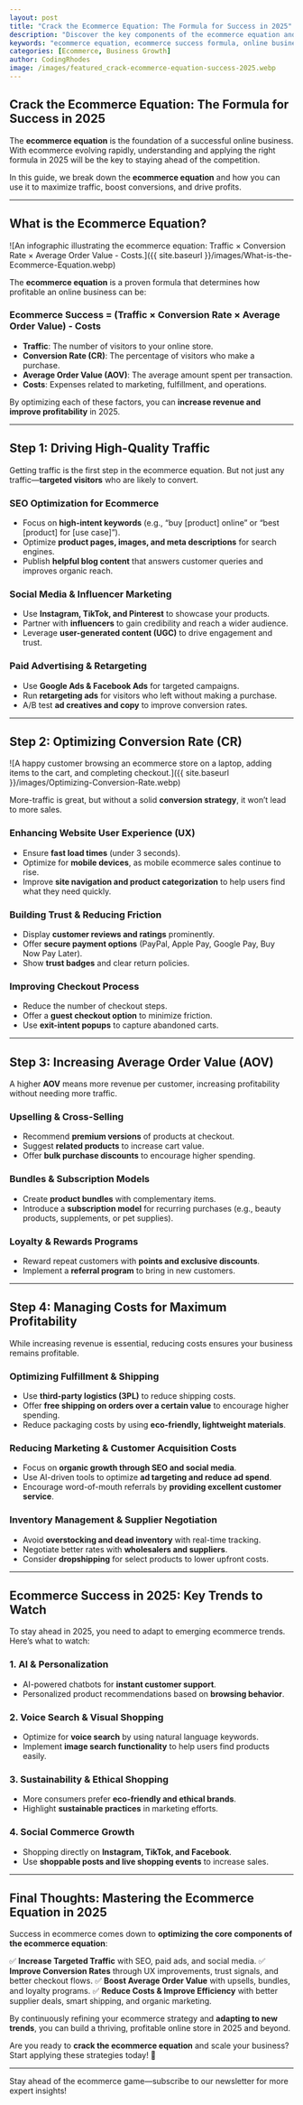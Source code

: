 ```yaml
---
layout: post
title: "Crack the Ecommerce Equation: The Formula for Success in 2025"
description: "Discover the key components of the ecommerce equation and how to use them to build a profitable online business in 2025."
keywords: "ecommerce equation, ecommerce success formula, online business growth, ecommerce trends 2025, profitable ecommerce"
categories: [Ecommerce, Business Growth]
author: CodingRhodes
image: /images/featured_crack-ecommerce-equation-success-2025.webp
---
```


## Crack the Ecommerce Equation: The Formula for Success in 2025

The **ecommerce equation** is the foundation of a successful online business. With ecommerce evolving rapidly, understanding and applying the right formula in 2025 will be the key to staying ahead of the competition.

In this guide, we break down the **ecommerce equation** and how you can use it to maximize traffic, boost conversions, and drive profits.

---

## **What is the Ecommerce Equation?**

![An infographic illustrating the ecommerce equation: Traffic × Conversion Rate × Average Order Value - Costs.]({{ site.baseurl }}/images/What-is-the-Ecommerce-Equation.webp)

The **ecommerce equation** is a proven formula that determines how profitable an online business can be:

### **Ecommerce Success = (Traffic × Conversion Rate × Average Order Value) - Costs**

- **Traffic**: The number of visitors to your online store.
- **Conversion Rate (CR)**: The percentage of visitors who make a purchase.
- **Average Order Value (AOV)**: The average amount spent per transaction.
- **Costs**: Expenses related to marketing, fulfillment, and operations.

By optimizing each of these factors, you can **increase revenue and improve profitability** in 2025.

---

## **Step 1: Driving High-Quality Traffic**

Getting traffic is the first step in the ecommerce equation. But not just any traffic—**targeted visitors** who are likely to convert.

### **SEO Optimization for Ecommerce**
- Focus on **high-intent keywords** (e.g., “buy [product] online” or “best [product] for [use case]”).
- Optimize **product pages, images, and meta descriptions** for search engines.
- Publish **helpful blog content** that answers customer queries and improves organic reach.

### **Social Media & Influencer Marketing**
- Use **Instagram, TikTok, and Pinterest** to showcase your products.
- Partner with **influencers** to gain credibility and reach a wider audience.
- Leverage **user-generated content (UGC)** to drive engagement and trust.

### **Paid Advertising & Retargeting**
- Use **Google Ads & Facebook Ads** for targeted campaigns.
- Run **retargeting ads** for visitors who left without making a purchase.
- A/B test **ad creatives and copy** to improve conversion rates.

---

## **Step 2: Optimizing Conversion Rate (CR)**

![A happy customer browsing an ecommerce store on a laptop, adding items to the cart, and completing checkout.]({{ site.baseurl }}/images/Optimizing-Conversion-Rate.webp)

More-traffic is great, but without a solid **conversion strategy**, it won’t lead to more sales.

### **Enhancing Website User Experience (UX)**
- Ensure **fast load times** (under 3 seconds).
- Optimize for **mobile devices**, as mobile ecommerce sales continue to rise.
- Improve **site navigation and product categorization** to help users find what they need quickly.

### **Building Trust & Reducing Friction**
- Display **customer reviews and ratings** prominently.
- Offer **secure payment options** (PayPal, Apple Pay, Google Pay, Buy Now Pay Later).
- Show **trust badges** and clear return policies.

### **Improving Checkout Process**
- Reduce the number of checkout steps.
- Offer a **guest checkout option** to minimize friction.
- Use **exit-intent popups** to capture abandoned carts.

---

## **Step 3: Increasing Average Order Value (AOV)**

A higher **AOV** means more revenue per customer, increasing profitability without needing more traffic.

### **Upselling & Cross-Selling**
- Recommend **premium versions** of products at checkout.
- Suggest **related products** to increase cart value.
- Offer **bulk purchase discounts** to encourage higher spending.

### **Bundles & Subscription Models**
- Create **product bundles** with complementary items.
- Introduce a **subscription model** for recurring purchases (e.g., beauty products, supplements, or pet supplies).

### **Loyalty & Rewards Programs**
- Reward repeat customers with **points and exclusive discounts**.
- Implement a **referral program** to bring in new customers.

---

## **Step 4: Managing Costs for Maximum Profitability**

While increasing revenue is essential, reducing costs ensures your business remains profitable.

### **Optimizing Fulfillment & Shipping**
- Use **third-party logistics (3PL)** to reduce shipping costs.
- Offer **free shipping on orders over a certain value** to encourage higher spending.
- Reduce packaging costs by using **eco-friendly, lightweight materials**.

### **Reducing Marketing & Customer Acquisition Costs**
- Focus on **organic growth through SEO and social media**.
- Use AI-driven tools to optimize **ad targeting and reduce ad spend**.
- Encourage word-of-mouth referrals by **providing excellent customer service**.

### **Inventory Management & Supplier Negotiation**
- Avoid **overstocking and dead inventory** with real-time tracking.
- Negotiate better rates with **wholesalers and suppliers**.
- Consider **dropshipping** for select products to lower upfront costs.

---

## **Ecommerce Success in 2025: Key Trends to Watch**

To stay ahead in 2025, you need to adapt to emerging ecommerce trends. Here’s what to watch:

### **1. AI & Personalization**
- AI-powered chatbots for **instant customer support**.
- Personalized product recommendations based on **browsing behavior**.

### **2. Voice Search & Visual Shopping**
- Optimize for **voice search** by using natural language keywords.
- Implement **image search functionality** to help users find products easily.

### **3. Sustainability & Ethical Shopping**
- More consumers prefer **eco-friendly and ethical brands**.
- Highlight **sustainable practices** in marketing efforts.

### **4. Social Commerce Growth**
- Shopping directly on **Instagram, TikTok, and Facebook**.
- Use **shoppable posts and live shopping events** to increase sales.

---

## **Final Thoughts: Mastering the Ecommerce Equation in 2025**

Success in ecommerce comes down to **optimizing the core components of the ecommerce equation**:

✅ **Increase Targeted Traffic** with SEO, paid ads, and social media.
✅ **Improve Conversion Rates** through UX improvements, trust signals, and better checkout flows.
✅ **Boost Average Order Value** with upsells, bundles, and loyalty programs.
✅ **Reduce Costs & Improve Efficiency** with better supplier deals, smart shipping, and organic marketing.

By continuously refining your ecommerce strategy and **adapting to new trends**, you can build a thriving, profitable online store in 2025 and beyond.

Are you ready to **crack the ecommerce equation** and scale your business? Start applying these strategies today! 🚀

---

Stay ahead of the ecommerce game—subscribe to our newsletter for more expert insights!

